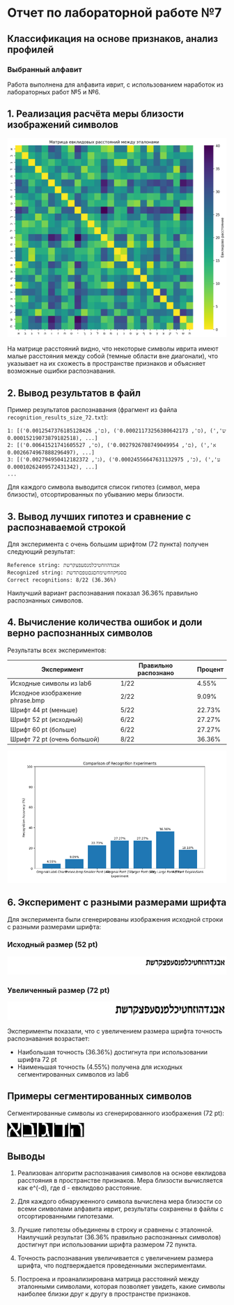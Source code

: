 # Отчет по лабораторной работе №7
## Классификация на основе признаков, анализ профилей

### Выбранный алфавит
Работа выполнена для алфавита иврит, с использованием наработок из лабораторных работ №5 и №6.

## 1. Реализация расчёта меры близости изображений символов

![Матрица евклидовых расстояний между эталонами](results/distance_matrix.png)

На матрице расстояний видно, что некоторые символы иврита имеют малые расстояния между собой (темные области вне диагонали), что указывает на их схожесть в пространстве признаков и объясняет возможные ошибки распознавания.

## 2. Вывод результатов в файл

Пример результатов распознавания (фрагмент из файла `recognition_results_size_72.txt`):

```
1: [('ם', 0.0012547376185128426), ('ס', 0.00021173256380642173), ('ש', 0.00015219073879182518), ...]
2: [('ס', 0.00641521741605527), ('ם', 0.0027926708749049954), ('א', 0.0026674967888296497), ...]
3: [('ג', 0.002794950412182372), ('כ', 0.00024556647631132975), ('ע', 0.00010262409572431342), ...]
...
```

Для каждого символа выводится список гипотез (символ, мера близости), отсортированных по убыванию меры близости.

## 3. Вывод лучших гипотез и сравнение с распознаваемой строкой

Для эксперимента с очень большим шрифтом (72 пункта) получен следующий результат:

```
Reference string: אבגדהוזחטיכלמנסעפצקרשת
Recognized string: םסגףקוזחשימחםגםטפםתדשת
Correct recognitions: 8/22 (36.36%)
```

Наилучший вариант распознавания показал 36.36% правильно распознанных символов.

## 4. Вычисление количества ошибок и доли верно распознанных символов

Результаты всех экспериментов:

| Эксперимент | Правильно распознано | Процент |
|-------------|----------------------|---------|
| Исходные символы из lab6 | 1/22 | 4.55% |
| Исходное изображение phrase.bmp | 2/22 | 9.09% |
| Шрифт 44 pt (меньше) | 5/22 | 22.73% |
| Шрифт 52 pt (исходный) | 6/22 | 27.27% |
| Шрифт 60 pt (больше) | 6/22 | 27.27% |
| Шрифт 72 pt (очень большой) | 8/22 | 36.36% |

![Сравнение результатов экспериментов](results/experiment_comparison.png)

## 6. Эксперимент с разными размерами шрифта

Для эксперимента были сгенерированы изображения исходной строки с разными размерами шрифта:

### Исходный размер (52 pt)
![Изображение с шрифтом 52 pt](results/generated_size_52.png)

### Увеличенный размер (72 pt)
![Изображение с шрифтом 72 pt](results/generated_size_72.png)

Эксперименты показали, что с увеличением размера шрифта точность распознавания возрастает:
- Наибольшая точность (36.36%) достигнута при использовании шрифта 72 pt
- Наименьшая точность (4.55%) получена для исходных сегментированных символов из lab6

## Примеры сегментированных символов

Сегментированные символы из сгенерированного изображения (72 pt):

![Символ 1](results/gen_char_1.png)
![Символ 2](results/gen_char_2.png)
![Символ 3](results/gen_char_3.png)
![Символ 4](results/gen_char_4.png)
![Символ 5](results/gen_char_5.png)

## Выводы

1. Реализован алгоритм распознавания символов на основе евклидова расстояния в пространстве признаков. Мера близости вычисляется как e^(-d), где d - евклидово расстояние.

2. Для каждого обнаруженного символа вычислена мера близости со всеми символами алфавита иврит, результаты сохранены в файлы с отсортированными гипотезами.

3. Лучшие гипотезы объединены в строку и сравнены с эталонной. Наилучший результат (36.36% правильно распознанных символов) достигнут при использовании шрифта размером 72 пункта.

4. Точность распознавания увеличивается с увеличением размера шрифта, что подтверждается проведенными экспериментами.

5. Построена и проанализирована матрица расстояний между эталонными символами, которая позволяет увидеть, какие символы наиболее близки друг к другу в пространстве признаков.


